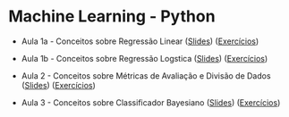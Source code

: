 # Machine Learning - Python

* Aula 1a - Conceitos sobre Regressão Linear ([Slides](https://github.com/ai2-education-fiep-turma-4/04-machine-learning/blob/master/slides/aula1/linear_regression.pdf)) ([Exercícios](https://github.com/ai2-education-fiep-turma-4/04-machine-learning/tree/master/exercicios/aula1/LinearRegression.ipynb)) 

* Aula 1b - Conceitos sobre Regressão Logstica ([Slides](https://github.com/ai2-education-fiep-turma-4/04-machine-learning/blob/master/slides/aula1/logistic_regression.pdf)) ([Exercícios](https://github.com/ai2-education-fiep-turma-4/04-machine-learning/tree/master/exercicios/aula1/LogisticRegression.ipynb)) 


* Aula 2 - Conceitos sobre Métricas de Avaliação e Divisão de Dados ([Slides](https://github.com/ai2-education-fiep-turma-4/04-machine-learning/blob/master/slides/aula2/metrics_datasplit.pdf)) ([Exercícios](https://github.com/ai2-education-fiep-turma-4/04-machine-learning/tree/master/exercicios/aula2/Cross-Validation.ipynb)) 

* Aula 3 - Conceitos sobre Classificador Bayesiano ([Slides](https://github.com/ai2-education-fiep-turma-4/04-machine-learning/blob/master/slides/aula3/classificador_bayesiano.pdf)) ([Exercícios](https://github.com/ai2-education-fiep-turma-4/04-machine-learning/tree/master/exercicios/aula3/NaiveBayes.ipynb))
